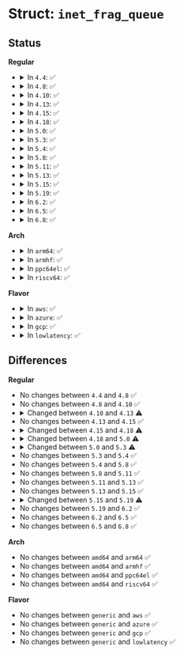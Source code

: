 # Struct: <code>inet_frag_queue</code>

## Status
<b>Regular</b>
<ul>
<li>
<details>
<summary>In <code>4.4</code>: ✅</summary>

```c
struct inet_frag_queue {
    spinlock_t lock;
    struct timer_list timer;
    struct hlist_node list;
    atomic_t refcnt;
    struct sk_buff *fragments;
    struct sk_buff *fragments_tail;
    ktime_t stamp;
    int len;
    int meat;
    __u8 flags;
    u16 max_size;
    struct netns_frags *net;
    struct hlist_node list_evictor;
};
```
</details>
</li>
<li>
<details>
<summary>In <code>4.8</code>: ✅</summary>

```c
struct inet_frag_queue {
    spinlock_t lock;
    struct timer_list timer;
    struct hlist_node list;
    atomic_t refcnt;
    struct sk_buff *fragments;
    struct sk_buff *fragments_tail;
    ktime_t stamp;
    int len;
    int meat;
    __u8 flags;
    u16 max_size;
    struct netns_frags *net;
    struct hlist_node list_evictor;
};
```
</details>
</li>
<li>
<details>
<summary>In <code>4.10</code>: ✅</summary>

```c
struct inet_frag_queue {
    spinlock_t lock;
    struct timer_list timer;
    struct hlist_node list;
    atomic_t refcnt;
    struct sk_buff *fragments;
    struct sk_buff *fragments_tail;
    ktime_t stamp;
    int len;
    int meat;
    __u8 flags;
    u16 max_size;
    struct netns_frags *net;
    struct hlist_node list_evictor;
};
```
</details>
</li>
<li>
<details>
<summary>In <code>4.13</code>: ✅</summary>

```c
struct inet_frag_queue {
    spinlock_t lock;
    struct timer_list timer;
    struct hlist_node list;
    refcount_t refcnt;
    struct sk_buff *fragments;
    struct sk_buff *fragments_tail;
    ktime_t stamp;
    int len;
    int meat;
    __u8 flags;
    u16 max_size;
    struct netns_frags *net;
    struct hlist_node list_evictor;
};
```
</details>
</li>
<li>
<details>
<summary>In <code>4.15</code>: ✅</summary>

```c
struct inet_frag_queue {
    spinlock_t lock;
    struct timer_list timer;
    struct hlist_node list;
    refcount_t refcnt;
    struct sk_buff *fragments;
    struct sk_buff *fragments_tail;
    ktime_t stamp;
    int len;
    int meat;
    __u8 flags;
    u16 max_size;
    struct netns_frags *net;
    struct hlist_node list_evictor;
};
```
</details>
</li>
<li>
<details>
<summary>In <code>4.18</code>: ✅</summary>

```c
struct inet_frag_queue {
    struct rhash_head node;
    union (anon) key;
    struct timer_list timer;
    spinlock_t lock;
    refcount_t refcnt;
    struct sk_buff *fragments;
    struct sk_buff *fragments_tail;
    ktime_t stamp;
    int len;
    int meat;
    __u8 flags;
    u16 max_size;
    struct netns_frags *net;
    struct callback_head rcu;
};
```
</details>
</li>
<li>
<details>
<summary>In <code>5.0</code>: ✅</summary>

```c
struct inet_frag_queue {
    struct rhash_head node;
    union (anon) key;
    struct timer_list timer;
    spinlock_t lock;
    refcount_t refcnt;
    struct sk_buff *fragments;
    struct rb_root rb_fragments;
    struct sk_buff *fragments_tail;
    struct sk_buff *last_run_head;
    ktime_t stamp;
    int len;
    int meat;
    __u8 flags;
    u16 max_size;
    struct netns_frags *net;
    struct callback_head rcu;
};
```
</details>
</li>
<li>
<details>
<summary>In <code>5.3</code>: ✅</summary>

```c
struct inet_frag_queue {
    struct rhash_head node;
    union (anon) key;
    struct timer_list timer;
    spinlock_t lock;
    refcount_t refcnt;
    struct rb_root rb_fragments;
    struct sk_buff *fragments_tail;
    struct sk_buff *last_run_head;
    ktime_t stamp;
    int len;
    int meat;
    __u8 flags;
    u16 max_size;
    struct fqdir *fqdir;
    struct callback_head rcu;
};
```
</details>
</li>
<li>
<details>
<summary>In <code>5.4</code>: ✅</summary>

```c
struct inet_frag_queue {
    struct rhash_head node;
    union (anon) key;
    struct timer_list timer;
    spinlock_t lock;
    refcount_t refcnt;
    struct rb_root rb_fragments;
    struct sk_buff *fragments_tail;
    struct sk_buff *last_run_head;
    ktime_t stamp;
    int len;
    int meat;
    __u8 flags;
    u16 max_size;
    struct fqdir *fqdir;
    struct callback_head rcu;
};
```
</details>
</li>
<li>
<details>
<summary>In <code>5.8</code>: ✅</summary>

```c
struct inet_frag_queue {
    struct rhash_head node;
    union (anon) key;
    struct timer_list timer;
    spinlock_t lock;
    refcount_t refcnt;
    struct rb_root rb_fragments;
    struct sk_buff *fragments_tail;
    struct sk_buff *last_run_head;
    ktime_t stamp;
    int len;
    int meat;
    __u8 flags;
    u16 max_size;
    struct fqdir *fqdir;
    struct callback_head rcu;
};
```
</details>
</li>
<li>
<details>
<summary>In <code>5.11</code>: ✅</summary>

```c
struct inet_frag_queue {
    struct rhash_head node;
    union (anon) key;
    struct timer_list timer;
    spinlock_t lock;
    refcount_t refcnt;
    struct rb_root rb_fragments;
    struct sk_buff *fragments_tail;
    struct sk_buff *last_run_head;
    ktime_t stamp;
    int len;
    int meat;
    __u8 flags;
    u16 max_size;
    struct fqdir *fqdir;
    struct callback_head rcu;
};
```
</details>
</li>
<li>
<details>
<summary>In <code>5.13</code>: ✅</summary>

```c
struct inet_frag_queue {
    struct rhash_head node;
    union (anon) key;
    struct timer_list timer;
    spinlock_t lock;
    refcount_t refcnt;
    struct rb_root rb_fragments;
    struct sk_buff *fragments_tail;
    struct sk_buff *last_run_head;
    ktime_t stamp;
    int len;
    int meat;
    __u8 flags;
    u16 max_size;
    struct fqdir *fqdir;
    struct callback_head rcu;
};
```
</details>
</li>
<li>
<details>
<summary>In <code>5.15</code>: ✅</summary>

```c
struct inet_frag_queue {
    struct rhash_head node;
    union (anon) key;
    struct timer_list timer;
    spinlock_t lock;
    refcount_t refcnt;
    struct rb_root rb_fragments;
    struct sk_buff *fragments_tail;
    struct sk_buff *last_run_head;
    ktime_t stamp;
    int len;
    int meat;
    __u8 flags;
    u16 max_size;
    struct fqdir *fqdir;
    struct callback_head rcu;
};
```
</details>
</li>
<li>
<details>
<summary>In <code>5.19</code>: ✅</summary>

```c
struct inet_frag_queue {
    struct rhash_head node;
    union (anon) key;
    struct timer_list timer;
    spinlock_t lock;
    refcount_t refcnt;
    struct rb_root rb_fragments;
    struct sk_buff *fragments_tail;
    struct sk_buff *last_run_head;
    ktime_t stamp;
    int len;
    int meat;
    u8 mono_delivery_time;
    __u8 flags;
    u16 max_size;
    struct fqdir *fqdir;
    struct callback_head rcu;
};
```
</details>
</li>
<li>
<details>
<summary>In <code>6.2</code>: ✅</summary>

```c
struct inet_frag_queue {
    struct rhash_head node;
    union (anon) key;
    struct timer_list timer;
    spinlock_t lock;
    refcount_t refcnt;
    struct rb_root rb_fragments;
    struct sk_buff *fragments_tail;
    struct sk_buff *last_run_head;
    ktime_t stamp;
    int len;
    int meat;
    u8 mono_delivery_time;
    __u8 flags;
    u16 max_size;
    struct fqdir *fqdir;
    struct callback_head rcu;
};
```
</details>
</li>
<li>
<details>
<summary>In <code>6.5</code>: ✅</summary>

```c
struct inet_frag_queue {
    struct rhash_head node;
    union (anon) key;
    struct timer_list timer;
    spinlock_t lock;
    refcount_t refcnt;
    struct rb_root rb_fragments;
    struct sk_buff *fragments_tail;
    struct sk_buff *last_run_head;
    ktime_t stamp;
    int len;
    int meat;
    u8 mono_delivery_time;
    __u8 flags;
    u16 max_size;
    struct fqdir *fqdir;
    struct callback_head rcu;
};
```
</details>
</li>
<li>
<details>
<summary>In <code>6.8</code>: ✅</summary>

```c
struct inet_frag_queue {
    struct rhash_head node;
    union (anon) key;
    struct timer_list timer;
    spinlock_t lock;
    refcount_t refcnt;
    struct rb_root rb_fragments;
    struct sk_buff *fragments_tail;
    struct sk_buff *last_run_head;
    ktime_t stamp;
    int len;
    int meat;
    u8 mono_delivery_time;
    __u8 flags;
    u16 max_size;
    struct fqdir *fqdir;
    struct callback_head rcu;
};
```
</details>
</li>
</ul>
<b>Arch</b>
<ul>
<li>
<details>
<summary>In <code>arm64</code>: ✅</summary>

```c
struct inet_frag_queue {
    struct rhash_head node;
    union (anon) key;
    struct timer_list timer;
    spinlock_t lock;
    refcount_t refcnt;
    struct rb_root rb_fragments;
    struct sk_buff *fragments_tail;
    struct sk_buff *last_run_head;
    ktime_t stamp;
    int len;
    int meat;
    __u8 flags;
    u16 max_size;
    struct fqdir *fqdir;
    struct callback_head rcu;
};
```
</details>
</li>
<li>
<details>
<summary>In <code>armhf</code>: ✅</summary>

```c
struct inet_frag_queue {
    struct rhash_head node;
    union (anon) key;
    struct timer_list timer;
    spinlock_t lock;
    refcount_t refcnt;
    struct rb_root rb_fragments;
    struct sk_buff *fragments_tail;
    struct sk_buff *last_run_head;
    ktime_t stamp;
    int len;
    int meat;
    __u8 flags;
    u16 max_size;
    struct fqdir *fqdir;
    struct callback_head rcu;
};
```
</details>
</li>
<li>
<details>
<summary>In <code>ppc64el</code>: ✅</summary>

```c
struct inet_frag_queue {
    struct rhash_head node;
    union (anon) key;
    struct timer_list timer;
    spinlock_t lock;
    refcount_t refcnt;
    struct rb_root rb_fragments;
    struct sk_buff *fragments_tail;
    struct sk_buff *last_run_head;
    ktime_t stamp;
    int len;
    int meat;
    __u8 flags;
    u16 max_size;
    struct fqdir *fqdir;
    struct callback_head rcu;
};
```
</details>
</li>
<li>
<details>
<summary>In <code>riscv64</code>: ✅</summary>

```c
struct inet_frag_queue {
    struct rhash_head node;
    union (anon) key;
    struct timer_list timer;
    spinlock_t lock;
    refcount_t refcnt;
    struct rb_root rb_fragments;
    struct sk_buff *fragments_tail;
    struct sk_buff *last_run_head;
    ktime_t stamp;
    int len;
    int meat;
    __u8 flags;
    u16 max_size;
    struct fqdir *fqdir;
    struct callback_head rcu;
};
```
</details>
</li>
</ul>
<b>Flavor</b>
<ul>
<li>
<details>
<summary>In <code>aws</code>: ✅</summary>

```c
struct inet_frag_queue {
    struct rhash_head node;
    union (anon) key;
    struct timer_list timer;
    spinlock_t lock;
    refcount_t refcnt;
    struct rb_root rb_fragments;
    struct sk_buff *fragments_tail;
    struct sk_buff *last_run_head;
    ktime_t stamp;
    int len;
    int meat;
    __u8 flags;
    u16 max_size;
    struct fqdir *fqdir;
    struct callback_head rcu;
};
```
</details>
</li>
<li>
<details>
<summary>In <code>azure</code>: ✅</summary>

```c
struct inet_frag_queue {
    struct rhash_head node;
    union (anon) key;
    struct timer_list timer;
    spinlock_t lock;
    refcount_t refcnt;
    struct rb_root rb_fragments;
    struct sk_buff *fragments_tail;
    struct sk_buff *last_run_head;
    ktime_t stamp;
    int len;
    int meat;
    __u8 flags;
    u16 max_size;
    struct fqdir *fqdir;
    struct callback_head rcu;
};
```
</details>
</li>
<li>
<details>
<summary>In <code>gcp</code>: ✅</summary>

```c
struct inet_frag_queue {
    struct rhash_head node;
    union (anon) key;
    struct timer_list timer;
    spinlock_t lock;
    refcount_t refcnt;
    struct rb_root rb_fragments;
    struct sk_buff *fragments_tail;
    struct sk_buff *last_run_head;
    ktime_t stamp;
    int len;
    int meat;
    __u8 flags;
    u16 max_size;
    struct fqdir *fqdir;
    struct callback_head rcu;
};
```
</details>
</li>
<li>
<details>
<summary>In <code>lowlatency</code>: ✅</summary>

```c
struct inet_frag_queue {
    struct rhash_head node;
    union (anon) key;
    struct timer_list timer;
    spinlock_t lock;
    refcount_t refcnt;
    struct rb_root rb_fragments;
    struct sk_buff *fragments_tail;
    struct sk_buff *last_run_head;
    ktime_t stamp;
    int len;
    int meat;
    __u8 flags;
    u16 max_size;
    struct fqdir *fqdir;
    struct callback_head rcu;
};
```
</details>
</li>
</ul>

## Differences
<b>Regular</b>
<ul>
<li>
No changes between <code>4.4</code> and <code>4.8</code> ✅
</li>
<li>
No changes between <code>4.8</code> and <code>4.10</code> ✅
</li>
<li>
<details>
<summary>Changed between <code>4.10</code> and <code>4.13</code> ⚠️</summary>
<ul>
<li>
<b>Field type changed. </b>
<code>atomic_t refcnt</code> ➡️ <code>refcount_t refcnt</code>
</li>
</ul>
</details>
</li>
<li>
No changes between <code>4.13</code> and <code>4.15</code> ✅
</li>
<li>
<details>
<summary>Changed between <code>4.15</code> and <code>4.18</code> ⚠️</summary>
<ul>
<li>
<b>Field added. </b>
<code>struct rhash_head node</code>
</li>
<li>
<b>Field added. </b>
<code>union (anon) key</code>
</li>
<li>
<b>Field added. </b>
<code>struct callback_head rcu</code>
</li>
<li>
<b>Field removed. </b>
<code>struct hlist_node list</code>
</li>
<li>
<b>Field removed. </b>
<code>struct hlist_node list_evictor</code>
</li>
</ul>
</details>
</li>
<li>
<details>
<summary>Changed between <code>4.18</code> and <code>5.0</code> ⚠️</summary>
<ul>
<li>
<b>Field added. </b>
<code>struct rb_root rb_fragments</code>
</li>
<li>
<b>Field added. </b>
<code>struct sk_buff *last_run_head</code>
</li>
</ul>
</details>
</li>
<li>
<details>
<summary>Changed between <code>5.0</code> and <code>5.3</code> ⚠️</summary>
<ul>
<li>
<b>Field added. </b>
<code>struct fqdir *fqdir</code>
</li>
<li>
<b>Field removed. </b>
<code>struct sk_buff *fragments</code>
</li>
<li>
<b>Field removed. </b>
<code>struct netns_frags *net</code>
</li>
</ul>
</details>
</li>
<li>
No changes between <code>5.3</code> and <code>5.4</code> ✅
</li>
<li>
No changes between <code>5.4</code> and <code>5.8</code> ✅
</li>
<li>
No changes between <code>5.8</code> and <code>5.11</code> ✅
</li>
<li>
No changes between <code>5.11</code> and <code>5.13</code> ✅
</li>
<li>
No changes between <code>5.13</code> and <code>5.15</code> ✅
</li>
<li>
<details>
<summary>Changed between <code>5.15</code> and <code>5.19</code> ⚠️</summary>
<ul>
<li>
<b>Field added. </b>
<code>u8 mono_delivery_time</code>
</li>
</ul>
</details>
</li>
<li>
No changes between <code>5.19</code> and <code>6.2</code> ✅
</li>
<li>
No changes between <code>6.2</code> and <code>6.5</code> ✅
</li>
<li>
No changes between <code>6.5</code> and <code>6.8</code> ✅
</li>
</ul>
<b>Arch</b>
<ul>
<li>
No changes between <code>amd64</code> and <code>arm64</code> ✅
</li>
<li>
No changes between <code>amd64</code> and <code>armhf</code> ✅
</li>
<li>
No changes between <code>amd64</code> and <code>ppc64el</code> ✅
</li>
<li>
No changes between <code>amd64</code> and <code>riscv64</code> ✅
</li>
</ul>
<b>Flavor</b>
<ul>
<li>
No changes between <code>generic</code> and <code>aws</code> ✅
</li>
<li>
No changes between <code>generic</code> and <code>azure</code> ✅
</li>
<li>
No changes between <code>generic</code> and <code>gcp</code> ✅
</li>
<li>
No changes between <code>generic</code> and <code>lowlatency</code> ✅
</li>
</ul>
